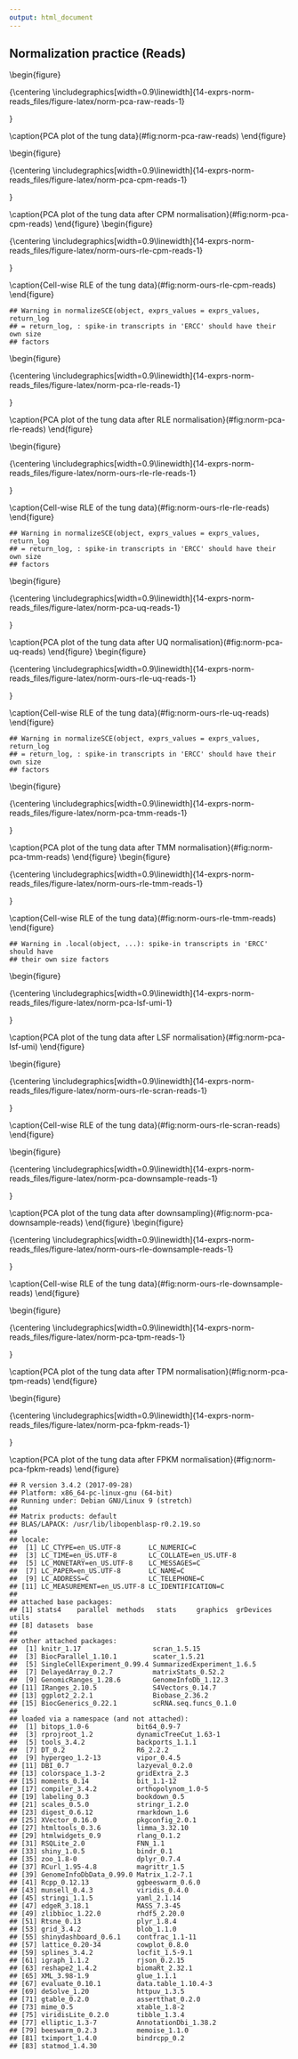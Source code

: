 ```yaml
---
output: html_document
---
```


## Normalization practice (Reads)



\begin{figure}

{\centering \includegraphics[width=0.9\linewidth]{14-exprs-norm-reads_files/figure-latex/norm-pca-raw-reads-1} 

}

\caption{PCA plot of the tung data}(\#fig:norm-pca-raw-reads)
\end{figure}

\begin{figure}

{\centering \includegraphics[width=0.9\linewidth]{14-exprs-norm-reads_files/figure-latex/norm-pca-cpm-reads-1} 

}

\caption{PCA plot of the tung data after CPM normalisation}(\#fig:norm-pca-cpm-reads)
\end{figure}
\begin{figure}

{\centering \includegraphics[width=0.9\linewidth]{14-exprs-norm-reads_files/figure-latex/norm-ours-rle-cpm-reads-1} 

}

\caption{Cell-wise RLE of the tung data}(\#fig:norm-ours-rle-cpm-reads)
\end{figure}


```
## Warning in normalizeSCE(object, exprs_values = exprs_values, return_log
## = return_log, : spike-in transcripts in 'ERCC' should have their own size
## factors
```

\begin{figure}

{\centering \includegraphics[width=0.9\linewidth]{14-exprs-norm-reads_files/figure-latex/norm-pca-rle-reads-1} 

}

\caption{PCA plot of the tung data after RLE normalisation}(\#fig:norm-pca-rle-reads)
\end{figure}

\begin{figure}

{\centering \includegraphics[width=0.9\linewidth]{14-exprs-norm-reads_files/figure-latex/norm-ours-rle-rle-reads-1} 

}

\caption{Cell-wise RLE of the tung data}(\#fig:norm-ours-rle-rle-reads)
\end{figure}


```
## Warning in normalizeSCE(object, exprs_values = exprs_values, return_log
## = return_log, : spike-in transcripts in 'ERCC' should have their own size
## factors
```

\begin{figure}

{\centering \includegraphics[width=0.9\linewidth]{14-exprs-norm-reads_files/figure-latex/norm-pca-uq-reads-1} 

}

\caption{PCA plot of the tung data after UQ normalisation}(\#fig:norm-pca-uq-reads)
\end{figure}
\begin{figure}

{\centering \includegraphics[width=0.9\linewidth]{14-exprs-norm-reads_files/figure-latex/norm-ours-rle-uq-reads-1} 

}

\caption{Cell-wise RLE of the tung data}(\#fig:norm-ours-rle-uq-reads)
\end{figure}


```
## Warning in normalizeSCE(object, exprs_values = exprs_values, return_log
## = return_log, : spike-in transcripts in 'ERCC' should have their own size
## factors
```

\begin{figure}

{\centering \includegraphics[width=0.9\linewidth]{14-exprs-norm-reads_files/figure-latex/norm-pca-tmm-reads-1} 

}

\caption{PCA plot of the tung data after TMM normalisation}(\#fig:norm-pca-tmm-reads)
\end{figure}
\begin{figure}

{\centering \includegraphics[width=0.9\linewidth]{14-exprs-norm-reads_files/figure-latex/norm-ours-rle-tmm-reads-1} 

}

\caption{Cell-wise RLE of the tung data}(\#fig:norm-ours-rle-tmm-reads)
\end{figure}


```
## Warning in .local(object, ...): spike-in transcripts in 'ERCC' should have
## their own size factors
```

\begin{figure}

{\centering \includegraphics[width=0.9\linewidth]{14-exprs-norm-reads_files/figure-latex/norm-pca-lsf-umi-1} 

}

\caption{PCA plot of the tung data after LSF normalisation}(\#fig:norm-pca-lsf-umi)
\end{figure}

\begin{figure}

{\centering \includegraphics[width=0.9\linewidth]{14-exprs-norm-reads_files/figure-latex/norm-ours-rle-scran-reads-1} 

}

\caption{Cell-wise RLE of the tung data}(\#fig:norm-ours-rle-scran-reads)
\end{figure}

\begin{figure}

{\centering \includegraphics[width=0.9\linewidth]{14-exprs-norm-reads_files/figure-latex/norm-pca-downsample-reads-1} 

}

\caption{PCA plot of the tung data after downsampling}(\#fig:norm-pca-downsample-reads)
\end{figure}
\begin{figure}

{\centering \includegraphics[width=0.9\linewidth]{14-exprs-norm-reads_files/figure-latex/norm-ours-rle-downsample-reads-1} 

}

\caption{Cell-wise RLE of the tung data}(\#fig:norm-ours-rle-downsample-reads)
\end{figure}









\begin{figure}

{\centering \includegraphics[width=0.9\linewidth]{14-exprs-norm-reads_files/figure-latex/norm-pca-tpm-reads-1} 

}

\caption{PCA plot of the tung data after TPM normalisation}(\#fig:norm-pca-tpm-reads)
\end{figure}



\begin{figure}

{\centering \includegraphics[width=0.9\linewidth]{14-exprs-norm-reads_files/figure-latex/norm-pca-fpkm-reads-1} 

}

\caption{PCA plot of the tung data after FPKM normalisation}(\#fig:norm-pca-fpkm-reads)
\end{figure}


```
## R version 3.4.2 (2017-09-28)
## Platform: x86_64-pc-linux-gnu (64-bit)
## Running under: Debian GNU/Linux 9 (stretch)
## 
## Matrix products: default
## BLAS/LAPACK: /usr/lib/libopenblasp-r0.2.19.so
## 
## locale:
##  [1] LC_CTYPE=en_US.UTF-8       LC_NUMERIC=C              
##  [3] LC_TIME=en_US.UTF-8        LC_COLLATE=en_US.UTF-8    
##  [5] LC_MONETARY=en_US.UTF-8    LC_MESSAGES=C             
##  [7] LC_PAPER=en_US.UTF-8       LC_NAME=C                 
##  [9] LC_ADDRESS=C               LC_TELEPHONE=C            
## [11] LC_MEASUREMENT=en_US.UTF-8 LC_IDENTIFICATION=C       
## 
## attached base packages:
## [1] stats4    parallel  methods   stats     graphics  grDevices utils    
## [8] datasets  base     
## 
## other attached packages:
##  [1] knitr_1.17                  scran_1.5.15               
##  [3] BiocParallel_1.10.1         scater_1.5.21              
##  [5] SingleCellExperiment_0.99.4 SummarizedExperiment_1.6.5 
##  [7] DelayedArray_0.2.7          matrixStats_0.52.2         
##  [9] GenomicRanges_1.28.6        GenomeInfoDb_1.12.3        
## [11] IRanges_2.10.5              S4Vectors_0.14.7           
## [13] ggplot2_2.2.1               Biobase_2.36.2             
## [15] BiocGenerics_0.22.1         scRNA.seq.funcs_0.1.0      
## 
## loaded via a namespace (and not attached):
##  [1] bitops_1.0-6            bit64_0.9-7            
##  [3] rprojroot_1.2           dynamicTreeCut_1.63-1  
##  [5] tools_3.4.2             backports_1.1.1        
##  [7] DT_0.2                  R6_2.2.2               
##  [9] hypergeo_1.2-13         vipor_0.4.5            
## [11] DBI_0.7                 lazyeval_0.2.0         
## [13] colorspace_1.3-2        gridExtra_2.3          
## [15] moments_0.14            bit_1.1-12             
## [17] compiler_3.4.2          orthopolynom_1.0-5     
## [19] labeling_0.3            bookdown_0.5           
## [21] scales_0.5.0            stringr_1.2.0          
## [23] digest_0.6.12           rmarkdown_1.6          
## [25] XVector_0.16.0          pkgconfig_2.0.1        
## [27] htmltools_0.3.6         limma_3.32.10          
## [29] htmlwidgets_0.9         rlang_0.1.2            
## [31] RSQLite_2.0             FNN_1.1                
## [33] shiny_1.0.5             bindr_0.1              
## [35] zoo_1.8-0               dplyr_0.7.4            
## [37] RCurl_1.95-4.8          magrittr_1.5           
## [39] GenomeInfoDbData_0.99.0 Matrix_1.2-7.1         
## [41] Rcpp_0.12.13            ggbeeswarm_0.6.0       
## [43] munsell_0.4.3           viridis_0.4.0          
## [45] stringi_1.1.5           yaml_2.1.14            
## [47] edgeR_3.18.1            MASS_7.3-45            
## [49] zlibbioc_1.22.0         rhdf5_2.20.0           
## [51] Rtsne_0.13              plyr_1.8.4             
## [53] grid_3.4.2              blob_1.1.0             
## [55] shinydashboard_0.6.1    contfrac_1.1-11        
## [57] lattice_0.20-34         cowplot_0.8.0          
## [59] splines_3.4.2           locfit_1.5-9.1         
## [61] igraph_1.1.2            rjson_0.2.15           
## [63] reshape2_1.4.2          biomaRt_2.32.1         
## [65] XML_3.98-1.9            glue_1.1.1             
## [67] evaluate_0.10.1         data.table_1.10.4-3    
## [69] deSolve_1.20            httpuv_1.3.5           
## [71] gtable_0.2.0            assertthat_0.2.0       
## [73] mime_0.5                xtable_1.8-2           
## [75] viridisLite_0.2.0       tibble_1.3.4           
## [77] elliptic_1.3-7          AnnotationDbi_1.38.2   
## [79] beeswarm_0.2.3          memoise_1.1.0          
## [81] tximport_1.4.0          bindrcpp_0.2           
## [83] statmod_1.4.30
```

